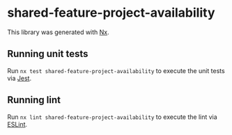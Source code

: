 # shared-feature-project-availability

This library was generated with [Nx](https://nx.dev).

## Running unit tests

Run `nx test shared-feature-project-availability` to execute the unit tests via [Jest](https://jestjs.io).

## Running lint

Run `nx lint shared-feature-project-availability` to execute the lint via [ESLint](https://eslint.org/).
